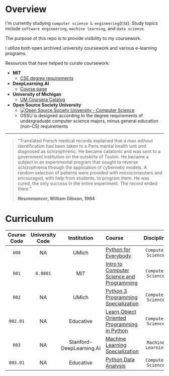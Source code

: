 
# Overview

I'm currently studying `computer science & engineering`(`CSE`). Study topics include `software engineering`, `machine learning`, and `data science`.

The purpose of this repo is to provide visibility to my coursework.

I utilize both open archived university coursework and various e-learning programs. 

Resources that have helped to curate coursework:

* **MIT**
	* [CSE degree requirements](http://catalog.mit.edu/degree-charts/computer-science-engineering-course-6-3/)
* **DeepLearning.AI**
	* [Course page](https://www.deeplearning.ai/courses/)
* **University of Michigan**
	* [UM Coursera Catalog](https://online.umich.edu/coursera-for-students/)
* **Open Source Society University**
	* [![Open Source Society University - Computer Science](https://img.shields.io/badge/OSSU-computer--science-blue.svg)](https://github.com/ossu/computer-science)
	* OSSU is designed according to the degree requirements of undergraduate computer science majors, minus general education (non-CS) requirements



---


> "Translated French medical records explained that a man without identification had been taken to a Paris mental health unit and diagnosed as schizophrenic. He became catatonic and was sent to a government institution on the outskirts of Toulon. He became a subject in an experimental program that sought to reverse schizophrenia through the application of cybernetic models. A random selection of patients were provided with microcomputers and encouraged, with help from students, to program them. He was cured, the only success in the entire experiment. The record ended there." 
> 
> **_Neuromancer_, William Gibson, 1984**



# Curriculum



| Course Code     | University Code     | Institution               | Course                                    								                                      | Discipline         | Subject                    |  Repo						
| :-----------:   | :---------------:   | :-----------------------: | :------------------------------------------------------------------------------                                                                                 | :----------------: | :------------------------- |  :----------------:  				
| `000`           |  NA                 | UMich                     | [Python for Everybody](https://www.py4e.com/lessons)                      					                                      | `Computer Science`   | Intro-CS                 |  [Folder]( https://github.com/rovertm/Open-Source-Curriculum/tree/main/000-Python-for-Everybody )
| `001`           | `6.0001`            | MIT                       | [Intro to Computer Science and Programming](https://ocw.mit.edu/courses/6-0001-introduction-to-computer-science-and-programming-in-python-fall-2016/) 	         | `Computer Science`   | Intro-CS              |  [Folder]( https://github.com/rovertm/Open-Source-Curriculum/tree/main/001-Intro-to-CS-and-Programming )
| `002`           |  NA                 | UMich                     | [Python 3 Programming Specialization](https://www.coursera.org/specializations/python-3-programming?#courses)                      			         | `Computer Science`   | Intro-CS              |  [Folder]( https://github.com/rovertm/Open-Source-Curriculum/tree/main/002-Python-3-Specialization )
| `002.01`        |  NA                 | Educative                 | [Learn Object Oriented Programming in Python](https://www.educative.io/courses/learn-object-oriented-programming-in-python)       	            	         | `Computer Science`   | Intro-CS              |  [Folder]( https://github.com/rovertm/CS-Curriculum/tree/main/002.01-Learn-OOP-Python )
| `003`           |  NA                 | Stanford-DeepLearning.AI                 | [Machine Learning Specialization](https://www.deeplearning.ai/courses/machine-learning-specialization/)       	            	         | `Machine Learning`   | Core-CS               |  [Folder]( https://github.com/rovertm/CS-Curriculum/tree/main/003-Machine-Learning-Specialization)
| `003.01`        |  NA                 | Educative                 | [Python Data Analysis](https://www.educative.io/module/Y6GKZ1igOAW0XJlmE/10370001/4599423935184896)       	            	                               | `Computer Science`   | Intro-CS               |  [Folder]( https://github.com/rovertm/CS-Curriculum/tree/main/003.01-Python-Data-Analysis)

